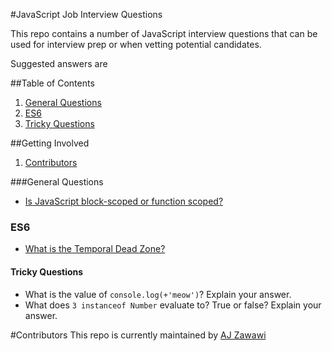 #JavaScript Job Interview Questions

This repo contains a number of JavaScript interview questions that can be used for interview prep or when vetting potential candidates.

Suggested answers are


##Table of Contents

1. [General Questions](#general-questions)
1. [ES6](#es6)
1. [Tricky Questions](#tricky-questions)


##Getting Involved

1. [Contributors](#contributors)

###General Questions
* [Is JavaScript block-scoped or function scoped?](https://github.com/ajzawawi/js-interview-prep/blob/master/answers/general/function-or-block-scope.md)


### ES6

* [What is the Temporal Dead Zone?](https://github.com/ajzawawi/js-interview-prep/blob/master/answers/es6/temporal-dead-zone.md)

#### Tricky Questions
* What is the value of `console.log(+'meow')`? Explain your answer.
* What does `3 instanceof Number` evaluate to? True or false? Explain your answer.


#Contributors
This repo is currently maintained by [AJ Zawawi](https://github.com/ajzawawi)